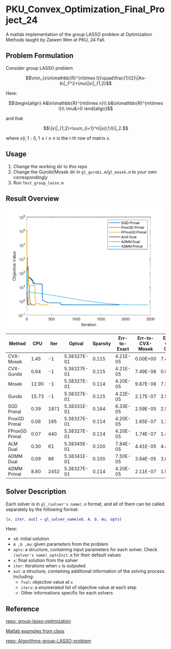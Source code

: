 # PKU_Convex_Optimization_Final_Project_24
A matlab implementation of the group LASSO problem at Optimization Methods taught by Zaiwen Wen at PKU, 24 Fall.

## Problem Formulation

Consider group LASSO problem

```math
\min_{x\in\mathbb{R}^{n\times l}}\quad\frac{1}{2}\|Ax-b\|_F^2+\mu\|x\|_{1,2}
```

Here:

```math
\begin{align}
A&\in\mathbb{R}^{m\times n}\\
b&\in\mathbb{R}^{m\times l}\\
\mu&>0
\end{align}
```

and that

```math
\|x\|_{1,2}=\sum_{i=1}^n\|x(i,1:l)\|_2.
```

where $x(i,1:l),1\leq i\leq n$ is the $i$-th row of matrix $x$.

## Usage

1. Change the working dir to this repo
1. Change the Gurobi/Mosek dir in `gl_gurobi.m`/`gl_mosek.m` to your own correspondingly
2. Run `Test_group_lasso.m`

## Result Overview

![gl_compare](figures/gl_compare.png)

| Method         | CPU   | Iter | Optval      | Sparsity | Err-to-Exact | Err-to-CVX-Mosek | Err-to-CVX-Gurobi |
| -------------- | ----- | ---- | ----------- | -------- | ------------ | ---------------- | ----------------- |
| CVX-Mosek      | 1.45  | -1   | 5.38327E-01 | 0.115    | 4.21E-05     | 0.00E+00         | 7.49E-08          |
| CVX-Gurobi     | 0.64  | -1   | 5.38327E-01 | 0.115    | 4.21E-05     | 7.49E-08         | 0.00E+00          |
| Mosek          | 12.90 | -1   | 5.38327E-01 | 0.114    | 4.20E-05     | 9.87E-08         | 7.25E-08          |
| Gurobi         | 15.73 | -1   | 5.38327E-01 | 0.115    | 4.22E-05     | 2.17E-07         | 2.50E-07          |
| SGD Primal     | 0.39  | 1871 | 5.38331E-01 | 0.164    | 6.33E-05     | 2.59E-05         | 2.59E-05          |
| ProxGD Primal  | 0.06  | 185  | 5.38327E-01 | 0.114    | 4.20E-05     | 1.65E-07         | 1.33E-07          |
| FProxGD Primal | 0.07  | 440  | 5.38327E-01 | 0.114    | 4.20E-05     | 1.74E-07         | 1.44E-07          |
| ALM Dual       | 0.30  | 61   | 5.38345E-01 | 0.100    | 7.84E-05     | 4.41E-05         | 4.41E-05          |
| ADMM Dual      | 0.09  | 86   | 5.38341E-01 | 0.100    | 7.50E-05     | 3.84E-05         | 3.84E-05          |
| ADMM Primal    | 8.80  | 2452 | 5.38327E-01 | 0.114    | 4.20E-05     | 2.11E-07         | 1.90E-07          |

## Solver Description

Each solver is in `gl_(solver's name).m`  format, and all of them can be called separately by the following format:

```matlab
[x, iter, out] = gl_solver_name(x0, A, b, mu, opts)
```

Here:

- `x0`: initial solution
- `A ,b ,mu`: given parameters from the problem
- `opts`: a structure, containing input parameters for each solver. Check `(solver's name)_optsInit.m` for their default values
- `x`: final solution from the solver
- `iter`: iterations when `x` is outputed
- `out`: a structure, containing additional information of the solving process. Including:
  - `fval`: objective value at `x`
  - `iters`: a enumerated list of objective value at each step
  - Other informations specific for each solvers

## Reference

[repo: group-lasso-optimization](https://github.com/gzz2000/group-lasso-optimization)

[Matlab examples from class](http://faculty.bicmr.pku.edu.cn/~wenzw/optbook/pages/contents/contents.html)

[repo: Algorithms-group-LASSO-problem](https://github.com/AkexStar/Algorithms-group-LASSO-problem/tree/main)
